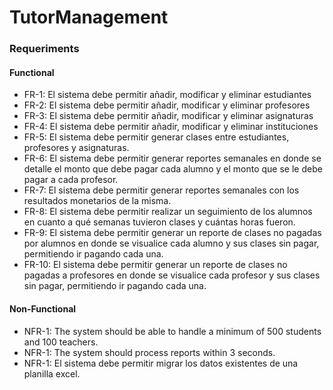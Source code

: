 # TutorManagement

### Requeriments

#### Functional
- FR-1: El sistema debe permitir añadir, modificar y eliminar estudiantes
- FR-2: El sistema debe permitir añadir, modificar y eliminar profesores
- FR-3: El sistema debe permitir añadir, modificar y eliminar asignaturas
- FR-4: El sistema debe permitir añadir, modificar y eliminar instituciones
- FR-5: El sistema debe permitir generar clases entre estudiantes, profesores y asignaturas.
- FR-6: El sistema debe permitir generar reportes semanales en donde se detalle el monto que debe pagar cada alumno y el monto que se le debe pagar a cada profesor.
- FR-7: El sistema debe permitir generar reportes semanales con los resultados monetarios de la misma.
- FR-8: El sistema debe permitir realizar un seguimiento de los alumnos en cuanto a qué semanas tuvieron clases y cuántas horas fueron.
- FR-9: El sistema debe permitir generar un reporte de clases no pagadas por alumnos en donde se visualice cada alumno y sus clases sin pagar, permitiendo ir pagando cada una.
- FR-10: El sistema debe permitir generar un reporte de clases no pagadas a profesores en donde se visualice cada profesor y sus clases sin pagar, permitiendo ir pagando cada una.

#### Non-Functional
- NFR-1: The system should be able to handle a minimum of 500 students and 100 teachers.
- NFR-1: The system should process reports within 3 seconds.
- NFR-1: El sistema debe permitir migrar los datos existentes de una planilla excel.